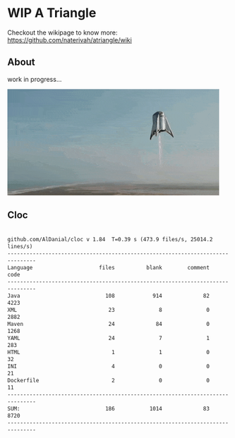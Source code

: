 # WIP A Triangle

  Checkout the wikipage to know more: https://github.com/naterivah/atriangle/wiki

  ## About
  work in progress...

  ![Screenshot](./docs/starhopper.gif?raw=true?style=center)

  ## Cloc 
 ``` 
 
github.com/AlDanial/cloc v 1.84  T=0.39 s (473.9 files/s, 25014.2 lines/s)
-------------------------------------------------------------------------------
Language                     files          blank        comment           code
-------------------------------------------------------------------------------
Java                           108            914             82           4223
XML                             23              8              0           2882
Maven                           24             84              0           1268
YAML                            24              7              1            283
HTML                             1              1              0             32
INI                              4              0              0             21
Dockerfile                       2              0              0             11
-------------------------------------------------------------------------------
SUM:                           186           1014             83           8720
------------------------------------------------------------------------------- 
 ```
